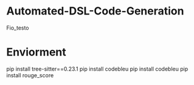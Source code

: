 # Automated-DSL-Code-Generation
Fio_testo
# Enviorment
pip install tree-sitter==0.23.1
pip install codebleu
pip install codebleu
pip install rouge_score
